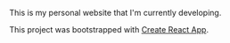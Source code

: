 This is my personal website that I'm currently developing. 

This project was bootstrapped with [Create React App](https://github.com/facebook/create-react-app).
